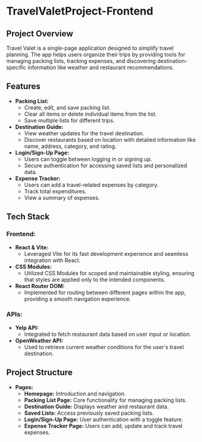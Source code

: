 # **TravelValetProject-Frontend**


## **Project Overview**
Travel Valet is a single-page application designed to simplify travel planning. The app helps users organize their trips by providing tools for managing packing lists, tracking expenses, and discovering destination-specific information like weather and restaurant recommendations.

## **Features**
- **Packing List:** 
  - Create, edit, and save packing list.
  - Clear all items or delete individual items from the list.
  - Save multiple lists for different trips.
- **Destination Guide:** 
  - View weather updates for the travel destination.
  - Discover restaurants based on location with detailed information like name, address, category, and rating.
- **Login/Sign-Up Page:**
  - Users can toggle between logging in or signing up.
  - Secure authentication for accessing saved lists and personalized data.
- **Expense Tracker:**
  - Users can add a travel-related expenses by category.
  - Track total expenditures.
  - View a summary of expenses.

## **Tech Stack**
### **Frontend:**
- **React & Vite:** 
  - Leveraged Vite for its fast development experience and seamless integration with React.
- **CSS Modules:** 
  - Utilized CSS Modules for scoped and maintainable styling, ensuring that styles are applied only to the intended components.
- **React Router DOM:** 
  - Implemented for routing between different pages within the app, providing a smooth navigation experience.
 
### **APIs:**
- **Yelp API:** 
  - Integrated to fetch restaurant data based on user input or location.
- **OpenWeather API:**
  - Used to retrieve current weather conditions for the user's travel destination.

## **Project Structure**
- **Pages:**
  - **Homepage:** Introduction and navigation.
  - **Packing List Page:** Core functionality for managing packing lists.
  - **Destination Guide:** Displays weather and restaurant data.
  - **Saved Lists:** Access previously saved packing lists.
  - **Login/Sign-Up Page:** User authentication with a toggle feature.
  - **Expense Tracker Page:** Users can add, update and track travel expenses.


